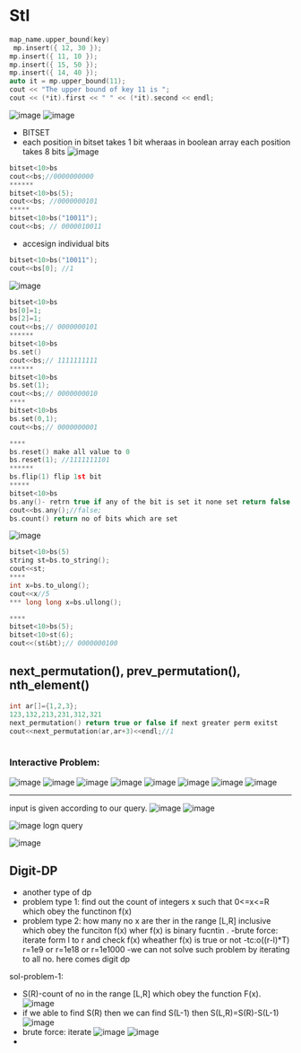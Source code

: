 # Stl


``` cpp
map_name.upper_bound(key)
 mp.insert({ 12, 30 });
mp.insert({ 11, 10 });
mp.insert({ 15, 50 });
mp.insert({ 14, 40 });
auto it = mp.upper_bound(11);
cout << "The upper bound of key 11 is ";
cout << (*it).first << " " << (*it).second << endl;
```
![image](https://user-images.githubusercontent.com/89128563/132104900-584a17b9-8371-4ccc-a007-97093076c53e.png)
![image](https://user-images.githubusercontent.com/89128563/132105030-3aa924c5-85d7-461c-bda9-5132d9a5a041.png)
- BITSET
- each position in bitset takes 1 bit wheraas in boolean array each position takes 8 bits
![image](https://user-images.githubusercontent.com/89128563/132105067-acfce0f3-07f1-446f-b712-ac23d04bead8.png)
``` cpp
bitset<10>bs
cout<<bs;//0000000000
******
bitset<10>bs(5);
cout<<bs; //0000000101
*****
bitset<10>bs("10011");
cout<<bs; // 0000010011
```
- accesign individual bits
``` cpp
bitset<10>bs("10011");
cout<<bs[0]; //1

```
![image](https://user-images.githubusercontent.com/89128563/132105220-fd4a5e30-fa3e-4d2f-b086-f5378b941c3d.png)
``` cpp
bitset<10>bs
bs[0]=1;
bs[2]=1;
cout<<bs;// 0000000101
******
bitset<10>bs
bs.set()
cout<<bs;// 1111111111
******
bitset<10>bs
bs.set(1);
cout<<bs;// 0000000010
****
bitset<10>bs
bs.set(0,1);
cout<<bs;// 0000000001

****
bs.reset() make all value to 0
bs.reset(1); //1111111101
******
bs.flip(1) flip 1st bit
*****
bitset<10>bs
bs.any()- retrn true if any of the bit is set it none set return false
cout<<bs.any();//false;
bs.count() return no of bits which are set

```
![image](https://user-images.githubusercontent.com/89128563/132105385-c82911e0-e9c9-476b-b404-5e86ed969c6a.png)
``` cpp
bitset<10>bs(5)
string st=bs.to_string();
cout<<st;
****
int x=bs.to_ulong();
cout<<x//5
*** long long x=bs.ullong();

****
bitset<10>bs(5);
bitset<10>st(6);
cout<<(st&bt);// 0000000100


```

##  next_permutation(), prev_permutation(), nth_element()

``` cpp
int ar[]={1,2,3};
123,132,213,231,312,321
next_permutation() return true or false if next greater perm exitst
cout<<next_permutation(ar,ar+3)<<endl;//1
 

```

### Interactive Problem:
![image](https://user-images.githubusercontent.com/89128563/132125179-c8369aa8-79c4-4889-ae08-c575e8ef4682.png)
![image](https://user-images.githubusercontent.com/89128563/132125193-0035474a-b896-4301-ae01-ba8e09512ce6.png)
![image](https://user-images.githubusercontent.com/89128563/132125234-9d1c6427-50c6-4d11-87f6-a0e70884cf05.png)
![image](https://user-images.githubusercontent.com/89128563/132125257-07f3dfc2-62bb-4330-b4cf-bdc7e532271d.png)
![image](https://user-images.githubusercontent.com/89128563/132125286-4b613be2-2f5b-4691-bcbc-00ba1210cabe.png)
![image](https://user-images.githubusercontent.com/89128563/132125304-c7ebee8e-d68e-4fa0-8b44-5d6a950642fc.png)
![image](https://user-images.githubusercontent.com/89128563/132125319-e16b6a23-ade4-4881-8c87-5377ee153e8d.png)
 ![image](https://user-images.githubusercontent.com/89128563/132125404-46c79651-d2bb-42e7-bcdf-1759cebf0bd5.png)
 
 ***************
 
 input is given according to our query.
 ![image](https://user-images.githubusercontent.com/89128563/132125560-1daf788a-98d2-42bc-9f2d-4d3d1b31ad20.png)
 ![image](https://user-images.githubusercontent.com/89128563/132125675-bd13dc18-feac-4340-b75a-8fbe984a5f99.png)

 ![image](https://user-images.githubusercontent.com/89128563/132125693-f73cd043-ccb7-42fe-8644-993bedbefb49.png)
logn query
  
![image](https://user-images.githubusercontent.com/89128563/132125746-9884e00c-1b83-4830-bc04-415a6ec0843f.png)


## Digit-DP
- another type of dp
- problem type 1: find out the count of integers x such that  0<=x<=R which obey the functinon f(x)
- problem type 2: how many no x are ther in the range [L,R] inclusive which obey the funciton f(x) wher f(x) is binary fucntin .
-brute force: iterate form l to r and check f(x) wheather f(x) is true or not 
-tc:o((r-l)*T) r=1e9 or r=1e18 or r=1e1000
-we can not solve such problem by iterating to all no. here comes digit dp


sol-problem-1:
- S(R)-count of no in the range [L,R] which obey the function F(x).
![image](https://user-images.githubusercontent.com/89128563/132180889-e6bdd415-3074-4926-b6f8-731143cd7a13.png)
- if we able to find S(R) then we can find S(L-1) then S(L,R)=S(R)-S(L-1)
![image](https://user-images.githubusercontent.com/89128563/132181193-4e823fdf-a72f-49b3-9a38-c0f04cc23343.png)
- brute force: iterate 
![image](https://user-images.githubusercontent.com/89128563/132181462-52632c7c-8c7c-4728-a5b8-536e44cdba85.png)
![image](https://user-images.githubusercontent.com/89128563/132181555-b65ff0a2-ed7b-4495-96a0-91528b49bb2f.png)
- 





